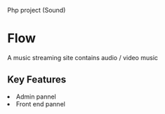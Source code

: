 Php project (Sound)

# Flow
A music streaming site contains audio / video music

<h2>Key Features</h2>
<li>Admin pannel</li>
<li>Front end pannel</li>
